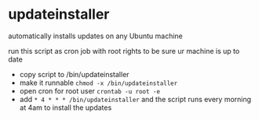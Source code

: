# updateinstaller
automatically installs updates on any Ubuntu machine

run this script as cron job with root rights to be sure ur machine is up to date

- copy script to /bin/updateinstaller
- make it runnable `chmod -x /bin/updateinstaller`
- open cron for root user `crontab -u root -e`
- add `* 4 * * * /bin/updateinstaller` and the script runs every morning at 4am to install the updates
